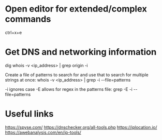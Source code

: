 # Open editor for extended/complex commands
ctrl+x+e

# Get DNS and networking information
dig <hostname>
whois -v <ip_address> | grep origin -i

Create a file of patterns to search for and use that to search for multiple strings at once:
whois -v <ip_address> | grep -i --file=patterns

-i ignores case
-E allows for regex in the patterns file:
grep -E -i --file=patterns



# Useful links
https://spyse.com/
https://dnschecker.org/all-tools.php
https://iplocation.io/
https://awebanalysis.com/en/ip-tools/